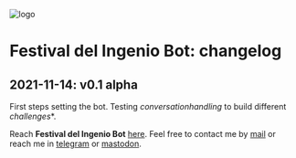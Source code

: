 ![logo](https://gitlab.com/rodrigovalla/festivaldelingeniobot/-/raw/themoststable/assets/img/icon_64.png)

# Festival del Ingenio Bot: changelog

## 2021-11-14: v0.1 alpha

First steps setting the bot. Testing *conversationhandling* to build different *challenges**.

Reach **Festival del Ingenio Bot** [here](https://t.me/festivaldelingeniobot_bot).
Feel free to contact me by [mail](mailto:rodrigovalla@protonmail.ch) or reach me in
[telegram](https://t.me/rvalla) or [mastodon](https://fosstodon.org/@rvalla).
